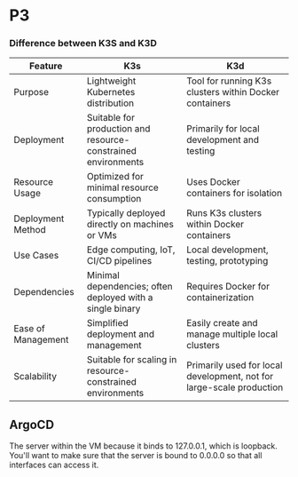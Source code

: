 # P3

### Difference between K3S and K3D

| Feature            | K3s                                           | K3d                                                   |
|--------------------|-----------------------------------------------|-------------------------------------------------------|
| Purpose            | Lightweight Kubernetes distribution          | Tool for running K3s clusters within Docker containers |
| Deployment         | Suitable for production and resource-constrained environments | Primarily for local development and testing      |
| Resource Usage     | Optimized for minimal resource consumption   | Uses Docker containers for isolation                              |
| Deployment Method  | Typically deployed directly on machines or VMs | Runs K3s clusters within Docker containers                      |
| Use Cases          | Edge computing, IoT, CI/CD pipelines         | Local development, testing, prototyping                           |
| Dependencies       | Minimal dependencies; often deployed with a single binary | Requires Docker for containerization                 |
| Ease of Management | Simplified deployment and management          | Easily create and manage multiple local clusters                 |
| Scalability        | Suitable for scaling in resource-constrained environments | Primarily used for local development, not for large-scale production |




## ArgoCD

The server within the VM because it binds to 127.0.0.1, which is loopback.
You'll want to make sure that the server is bound to 0.0.0.0 so that all interfaces can access it.
